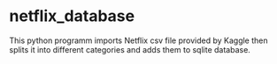 # netflix_database

This python programm imports Netflix csv file provided by Kaggle then splits it into different categories and adds them to sqlite database.



